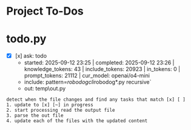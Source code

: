 # Project To-Dos


# todo.py
- [x] [x] ask: todo
  - started: 2025-09-12 23:25 | completed: 2025-09-12 23:26 | knowledge_tokens: 43 | include_tokens: 20923 | in_tokens: 0 | prompt_tokens: 21112 | cur_model: openai/o4-mini
  - include: pattern=*robodogcli*robodog*.py  recursive`
  - out:  temp\out.py
```knowledge
detect when the file changes and find any tasks that match [x] [ ]
1. update to [x] [~] in progress
2. start processing read the output file
3. parse the out file
4. update each of the files with the updated content
 
```

